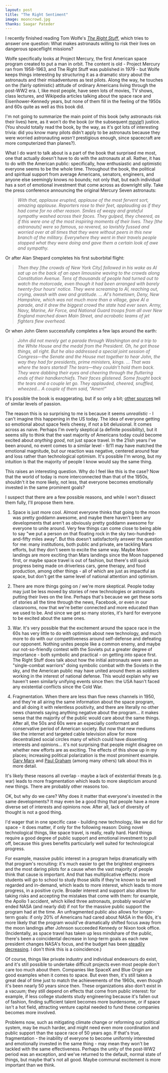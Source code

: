 ```yaml
---
layout: post
title: "The Right Sentiment"
image: mooncrowd.jpg
thanks: Saagar Pateder
---
```


I recently finished reading Tom Wolfe's *[The Right Stuff](https://www.amazon.com/Right-Stuff-Tom-Wolfe/dp/0312427565)*, which tries to answer one question: What makes astronauts willing to risk their lives on dangerous spaceflight missions?

Wolfe specifically looks at Project Mercury, the first American space program created to put a man in orbit. The content is old - Project Mercury ran from 1958-1963, and The Right Stuff was published in 1979 - but Wolfe keeps things interesting by structuring it as a dramatic story about the astronauts and their misadventures as test pilots. Along the way, he touches on the (fairly optimistic) attitude of ordinary Americans living through the post-WW2 era. I, like most people, have seen lots of movies, TV shows, class lectures, and Wikipedia articles talking about the space race and Eisenhower-Kennedy years, but none of them fill in the feeling of the 1950s and 60s quite as well as this book did.

I'm not going to summarize the main point of this book (why astronauts risk their lives) here, as it won't do the book (or the subsequent [movie](https://www.rottentomatoes.com/m/right_stuff)!) justice. (You should totally read the book, by the way, as it's got lots of interesting trivia: did you know many pilots didn't apply to be astronauts because they were worried astronauting *wasn't* prestigious enough, since spacecraft are more computerized than planes?).

What I do want to talk about is a part of the book that surprised me most, one that actually doesn't have to do with the astronauts at all. Rather, it has to do with the American public: specifically, how enthusiastic and optimistic everyone seems to be the whole time. Throughout the book, the political and spiritual support from average Americans, senators, engineers, and anyone else seemingly knows no bounds; not only that, but each individual has a sort of emotional investment that come across as downright silly. Take the press conference announcing the original Mercury Seven astronauts:

> *With that, applause erupted, applause of the most fervent sort, amazing applause. Reporters rose to their feet, applauding as if they had come for no other reason. Smiles of weepy and grateful sympathy washed across their faces. They gulped, they cheered, as if this were one of the most inspiring moments of their lives.
> They [the astronauts] were so famous, so revered, so lavishly fussed and worried over at all times that they were without peers in this new branch of the military. Everywhere they went in their travels people stopped what they were doing and gave them a certain look of awe and sympathy.*

Or after Alan Shepard completes his first suborbital flight:

> *Then they [the crowds of New York City] followed in his wake as Al sat up on the back of an open limousine waving to the crowds along Constitution Avenue. Tens of thousands of people had turned out to watch the motorcade, even though it had been arranged with barely twenty-four hours' notice. They were screaming to Al, reaching out, crying, awash with awe and gratitude. ... Al's hometown, Deny, New Hampshire, which was not much more than a village, gave Al a parade, and it drew the biggest crowd the state had ever seen. Army, Navy, Marine, Air Force, and National Guard troops from all over New England marched down Main Street, and acrobatic teams of jet fighters flew overhead.*

Or when John Glenn successfully completes a few laps around the earth:

> *John did not merely get a parade through Washington and a trip to the White House and the medal from the President. Oh, he got those things, all right. But he also addressed a special joint session of Congress—the Senate and the House met together to hear John, the way they had for presidents, prime ministers, kings. ... That was where the tears started! The tears—they couldn't hold them back. They were dabbing their eyes and cheering through the fluttering ends of their handkerchiefs. Their faces glistened. Some fought back the tears and a couple let go. They applauded, cheered, snuffled, wheezed… A couple of them said, "Amen!"*

It's possible the book is exaggerating, but if so only a bit; [other sources](https://history.nasa.gov/Remembering_Space_Age_B.pdf) tell of similar levels of passion. 

The reason this is so surprising to me is because it seems *unrealistic* - I can't imagine this happening in the US today. The idea of everyone getting so emotional about space feels cheesy, if not a bit delusional. It comes across as naive. Perhaps I'm overly skeptical (a definite possibility), but it seems silly to think that the vast majority of Americans today could become excited about *anything good*, not just space travel. In the 21ish years I've been around, no event comes to a similar level - 9/11 may have matched the emotional magnitude, but our reaction was negative, centered around fear and loss rather than technological optimism. It's possible I'm wrong, but my intuition is that the majority of people I know would say the same thing.

This raises an interesting question. Why do I feel like this is the case? Now that the world of today is more interconnected than that of the 1950s, shouldn't it be more likely, not less, that everyone becomes emotionally invested in the same prominent goals?

I suspect that there are a few possible reasons, and while I won't dissect them fully, I'll propose them here.

1. Space is just more cool. Almost everyone thinks that going to the moon was pretty goddamn awesome, and maybe there haven't been any developments that aren't as obviously pretty goddamn awesome for everyone to unite around. Very few things can come close to being able to say "we put a person on that floating rock in the sky two-hundred-and-fifty miles away". But this doesn't satisfactorily answer the question for me: many institutions, both public and private, are tackling Mars efforts, but they don't seem to excite the same way. Maybe Moon landings are more exciting than Mars landings since the Moon happened first, or maybe space travel is out of fashion, but there's still quick progress being made on driverless cars, gene therapy, and food production, among other things - all of which are just as impactful as space, but don't get the same level of national attention and optimism.

2. There are more things going on / we're more skeptical. People today may just be less moved by stories of new technologies or astronauts putting their lives on the line. Perhaps that's because we get these sorts of stories all the time through the news, Facebook, or even in our classrooms, now that we're better connected and more educated than we used to be. And since we get so many stories, it's hard for everyone to be excited about the same ones.

3. War. It's very possible that the excitement around the space race in the 60s has very little to do with optimism about new technology, and much more to do with our competitiveness around self-defense and defeating our opponent. Nothing unites people like a common enemy, and maybe our not-so-friendly contest with the Soviets put a greater degree of importance - both symbolic and practical - on getting into space first. The Right Stuff does talk about how the initial astronauts were seen as "single-combat warriors" doing symbolic combat with the Soviets in the sky, and the American public may have united around them as soldiers working in the interest of national defense. This would explain why we haven't seen similarly unifying events since then: the USA hasn't faced any existential conflicts since the Cold War.

4. Fragmentation. When there are less than five news channels in 1950, and they're all airing the same information about the space program, and all doing it with relentless positivity, and there are literally no other news channels saying anything negative about the program... it makes sense that the majority of the public would care about the same things. After all, the 50s and 60s were an especially conformant and conservative period of American society. But now that new mediums like the internet and targeted cable television allow for more decentralized social circles many of which could have dissenting interests and opinions... it's not surprising that people might disagree on whether new efforts are as exciting. The effects of this show up in my places; increasing political polarization is the most prominent example. [Gary Marx](https://web.mit.edu/gtmarx/www/frag.html) and [Paul Graham](http://www.paulgraham.com/re.html) (among many others) talk about this in more detail.

It's likely these reasons all overlap - maybe a lack of existential threats (e.g. war) leads to more fragmentation which leads to more skepticism around new things. There are probably other reasons too.

OK, but why do we care? Why does it matter that everyone's invested in the same developments? It may even be a good thing that people have a more diverse set of interests and opinions now. After all, lack of diversity of thought is not a good thing.

I'd wager that in one specific case - building new technology, like we did for space - it does matter, if only for the following reason: Doing novel technological things, like space travel, is really, really hard. Hard things require a good degree of public support and emotional investment to pull off, because this gives benefits particularly well suited for technological progress.

For example, massive public interest in a program helps dramatically with that program's recruiting: it's much easier to get the brightest engineers and the most daring pilots for a cause when the vast majority of people think that cause is important. And that has multiplicative effects: more students will go to school to study those skills if they're known to be well regarded and in-demand, which leads to more interest, which leads to more progress, in a positive cycle. Broader interest and support also allows for taking risks and accepting the mistakes that come with them: for example, the Apollo 1 accident, which killed three astronauts, probably would've ended NASA (and nearly did) if not for the massive public support the program had at the time. An unfragmented public also allows for longer-term goals: if only 20% of Americans had cared about NASA in the 60s, it's more likely that the program would've dramatically shifted focus away from the moon landings after Johnson succeeded Kennedy or Nixon took office. (Incidentally, as space travel has taken up less mindshare of the public, there's been a coincidental decrease in long-term goals as each new president changes NASA's focus, and the budget has been [steadily decreasing](https://en.wikipedia.org/wiki/Budget_of_NASA). I don't think this is a coincidence.)

Of course, things like private industry and individual endeavours do exist, and it's still possible to undertake difficult projects even most people don't care too much about them. Companies like SpaceX and Blue Origin are good examples when it comes to space. But even then, it's still taken a great deal of time just to match the achievements of the 1960s, even though it's been nearly 50 years since then. These organizations also don't exist in a vacuum; they still depend on effects that come from public interest: for example, if less college students study engineering because it's fallen out of fashion, finding sufficient talent becomes more burdensome, or if space isn't a hot field, attracting venture capital needed to fund these companies becomes more involved.

Problems now, such as mitigating climate change or reforming our political system, may be much harder, and might need even more coordination and public support than the space race of 50 years ago. If that's true, fragmentation - the inability of everyone to become uniformly interested and emotionally invested in the same thing - may mean they won't be tackled with the same effectiveness. Perhaps the unity of the post-WW2 period was an exception, and we've returned to the default, normal state of things, but maybe that's not all good. Maybe communal excitement is more important than we think.